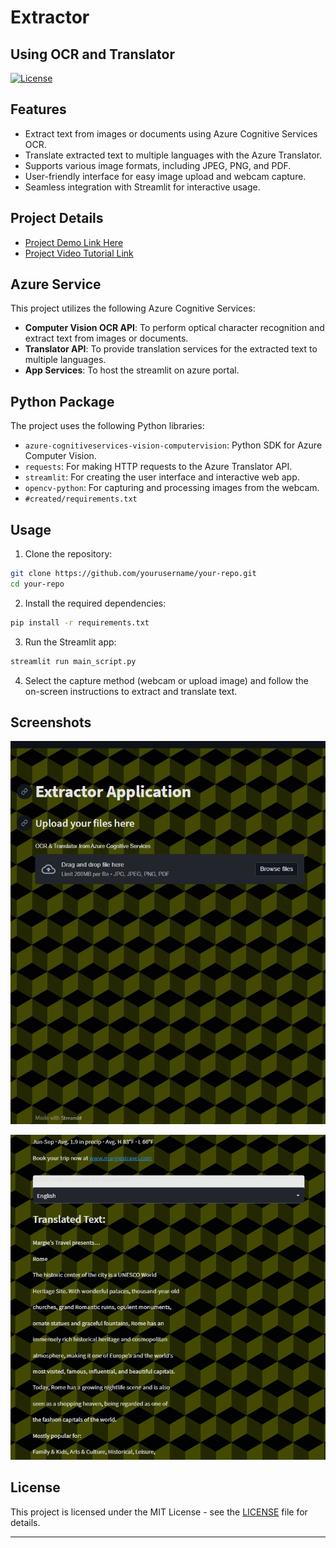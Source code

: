 # Extractor
## Using OCR and Translator

[![License](https://img.shields.io/badge/license-MIT-blue.svg)](https://github.com/yourusername/your-repo/blob/main/LICENSE)

## Features

- Extract text from images or documents using Azure Cognitive Services OCR.
- Translate extracted text to multiple languages with the Azure Translator.
- Supports various image formats, including JPEG, PNG, and PDF.
- User-friendly interface for easy image upload and webcam capture.
- Seamless integration with Streamlit for interactive usage.

## Project Details

- [Project Demo Link Here](https://extractor9000.azurewebsites.net/)
- [Project Video Tutorial Link](https://youtu.be/8e5KH-evehA?si=MgMF7nG8-wq4PX1n)

## Azure Service

This project utilizes the following Azure Cognitive Services:

- **Computer Vision OCR API**: To perform optical character recognition and extract text from images or documents.
- **Translator API**: To provide translation services for the extracted text to multiple languages.
- **App Services**: To host the streamlit on azure portal.

## Python Package

The project uses the following Python libraries:

- `azure-cognitiveservices-vision-computervision`: Python SDK for Azure Computer Vision.
- `requests`: For making HTTP requests to the Azure Translator API.
- `streamlit`: For creating the user interface and interactive web app.
- `opencv-python`: For capturing and processing images from the webcam.
- `#created/requirements.txt`

## Usage

1. Clone the repository:

```bash
git clone https://github.com/yourusername/your-repo.git
cd your-repo
```

2. Install the required dependencies:

```bash
pip install -r requirements.txt
```

3. Run the Streamlit app:

```bash
streamlit run main_script.py
```

4. Select the capture method (webcam or upload image) and follow the on-screen instructions to extract and translate text.

## Screenshots

![Screenshot 1](https://github.com/sho6000/Extractor/blob/main/screenshots/1.jpg)

![Screenshot 2](https://github.com/sho6000/Extractor/blob/main/screenshots/2.png)

## License

This project is licensed under the MIT License - see the [LICENSE](LICENSE) file for details.

---
